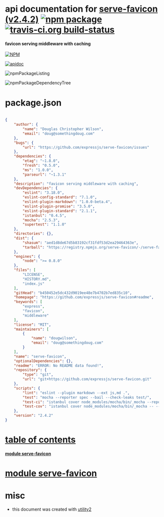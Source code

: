 # api documentation for  [serve-favicon (v2.4.2)](https://github.com/expressjs/serve-favicon#readme)  [![npm package](https://img.shields.io/npm/v/npmdoc-serve-favicon.svg?style=flat-square)](https://www.npmjs.org/package/npmdoc-serve-favicon) [![travis-ci.org build-status](https://api.travis-ci.org/npmdoc/node-npmdoc-serve-favicon.svg)](https://travis-ci.org/npmdoc/node-npmdoc-serve-favicon)
#### favicon serving middleware with caching

[![NPM](https://nodei.co/npm/serve-favicon.png?downloads=true)](https://www.npmjs.com/package/serve-favicon)

[![apidoc](https://npmdoc.github.io/node-npmdoc-serve-favicon/build/screenCapture.buildNpmdoc.browser.%2Fhome%2Ftravis%2Fbuild%2Fnpmdoc%2Fnode-npmdoc-serve-favicon%2Ftmp%2Fbuild%2Fapidoc.html.png)](https://npmdoc.github.io/node-npmdoc-serve-favicon/build/apidoc.html)

![npmPackageListing](https://npmdoc.github.io/node-npmdoc-serve-favicon/build/screenCapture.npmPackageListing.svg)

![npmPackageDependencyTree](https://npmdoc.github.io/node-npmdoc-serve-favicon/build/screenCapture.npmPackageDependencyTree.svg)



# package.json

```json

{
    "author": {
        "name": "Douglas Christopher Wilson",
        "email": "doug@somethingdoug.com"
    },
    "bugs": {
        "url": "https://github.com/expressjs/serve-favicon/issues"
    },
    "dependencies": {
        "etag": "~1.8.0",
        "fresh": "0.5.0",
        "ms": "1.0.0",
        "parseurl": "~1.3.1"
    },
    "description": "favicon serving middleware with caching",
    "devDependencies": {
        "eslint": "3.18.0",
        "eslint-config-standard": "7.1.0",
        "eslint-plugin-markdown": "1.0.0-beta.4",
        "eslint-plugin-promise": "3.5.0",
        "eslint-plugin-standard": "2.1.1",
        "istanbul": "0.4.5",
        "mocha": "2.5.3",
        "supertest": "1.1.0"
    },
    "directories": {},
    "dist": {
        "shasum": "aed1d8de67d5b83192cf31fdf53d2ea29464363e",
        "tarball": "https://registry.npmjs.org/serve-favicon/-/serve-favicon-2.4.2.tgz"
    },
    "engines": {
        "node": ">= 0.8.0"
    },
    "files": [
        "LICENSE",
        "HISTORY.md",
        "index.js"
    ],
    "gitHead": "b450452e5dc432d9019ee48e7b4702b7ed835c10",
    "homepage": "https://github.com/expressjs/serve-favicon#readme",
    "keywords": [
        "express",
        "favicon",
        "middleware"
    ],
    "license": "MIT",
    "maintainers": [
        {
            "name": "dougwilson",
            "email": "doug@somethingdoug.com"
        }
    ],
    "name": "serve-favicon",
    "optionalDependencies": {},
    "readme": "ERROR: No README data found!",
    "repository": {
        "type": "git",
        "url": "git+https://github.com/expressjs/serve-favicon.git"
    },
    "scripts": {
        "lint": "eslint --plugin markdown --ext js,md .",
        "test": "mocha --reporter spec --bail --check-leaks test/",
        "test-ci": "istanbul cover node_modules/mocha/bin/_mocha --report lcovonly -- --reporter spec --check-leaks test/",
        "test-cov": "istanbul cover node_modules/mocha/bin/_mocha -- --reporter dot --check-leaks test/"
    },
    "version": "2.4.2"
}
```



# <a name="apidoc.tableOfContents"></a>[table of contents](#apidoc.tableOfContents)

#### [module serve-favicon](#apidoc.module.serve-favicon)



# <a name="apidoc.module.serve-favicon"></a>[module serve-favicon](#apidoc.module.serve-favicon)



# misc
- this document was created with [utility2](https://github.com/kaizhu256/node-utility2)
